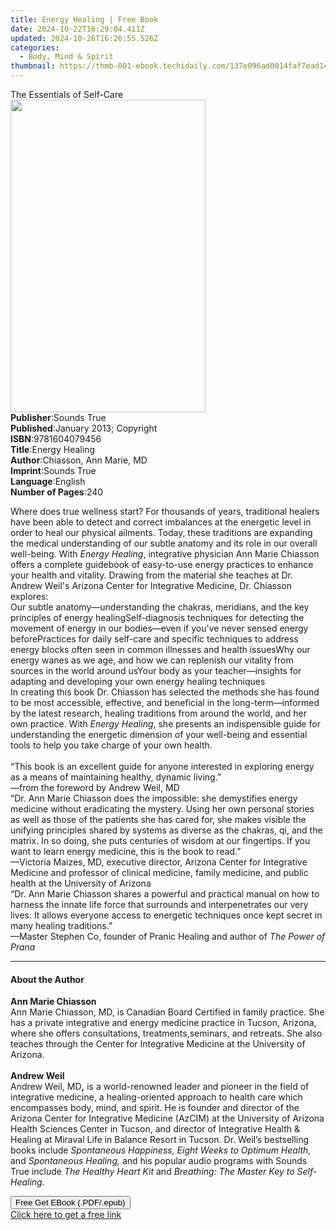 ```yaml
---
title: Energy Healing | Free Book
date: 2024-10-22T16:29:04.411Z
updated: 2024-10-26T16:26:55.526Z
categories:
  - Body, Mind & Spirit
thumbnail: https://thmb-001-ebook.techidaily.com/137e096ad0014faf7ead147acbd97045435e58b106a15d74f1e201ea7187cf01.jpg
---
```

<main id="book-container">
  <div class="flex flex-col">
    <div class="book-brief flex-1 py-6 px-4 sm:p-6 md:py-10 md:px-8">
      <!-- brief-->
      <div class="book-brief-main">The Essentials of Self-Care</div>
    </div>
    <div
      class="book-meta-info flex-1 grid gap-4 col-start-1 col-end-3 row-start-1 sm:mb-6 sm:grid-cols-4 lg:gap-6 lg:col-start-2 lg:row-end-6 lg:row-span-6 lg:mb-0"
    >
      <div
        class="book-meta-info-left place-content-center mt-4 p-4 text-sm leading-6 col-start-2 col-span-2 dark:text-slate-400"
      >
        <img
          class="w-full h-500 object-cover rounded-lg sm:h-255 sm:col-span-2 lg:col-span-full"
          src="https://img-001-ebook.techidaily.com/dcbfb6633ed5e0141007b3514ec55ac71d5b9c7d9b90f328f0f3a6713120b32a.jpg"
          alt=""
          width="312"
          height="500"
        />
      </div>
      <div
        class="book-meta-info-right mt-2 col-start-1 row-start-2 col-span-3 self-center"
      >
        <!-- meta data  -->
        <div class="flex flex-col px-4 md:px-8">
          <div class="flex-1">
            <strong>Publisher</strong>:<span class="px-2">Sounds True</span>
          </div>
          <div class="flex-1">
            <strong>Published</strong>:<span class="px-2"
              >January 2013; Copyright</span
            >
          </div>
          <div class="flex-1">
            <strong>ISBN</strong>:<span class="px-2">9781604079456</span>
          </div>
          <div class="flex-1">
            <strong>Title</strong>:<span class="px-2">Energy Healing</span>
          </div>
          <div class="flex-1">
            <strong>Author</strong>:<span class="px-2"
              >Chiasson, Ann Marie, MD</span
            >
          </div>
          <div class="flex-1">
            <strong>Imprint</strong>:<span class="px-2">Sounds True</span>
          </div>
          <div class="flex-1">
            <strong>Language</strong>:<span class="px-2">English</span>
          </div>
          <div class="flex-1">
            <strong>Number of Pages</strong>:<span class="px-2">240</span>
          </div>
        </div>
      </div>
    </div>
    <div class="book-description flex-1 py-6 px-4 sm:p-6 md:py-10 md:px-8">
      <div class="book-description-main">
        <div accordion-content="" id="description">
          <p>
            Where does true wellness start? For thousands of years, traditional
            healers have been able to detect and correct imbalances at the
            energetic level in order to heal our physical ailments. Today, these
            traditions are expanding the medical understanding of our subtle
            anatomy and its role in our overall well-being. With
            <i>Energy Healing</i>, integrative physician Ann Marie Chiasson
            offers a complete guidebook of easy-to-use energy practices to
            enhance your health and vitality. Drawing from the material she
            teaches at Dr. Andrew Weil's Arizona Center for Integrative
            Medicine, Dr. Chiasson explores:<br />Our subtle
            anatomy—understanding the chakras, meridians, and the key principles
            of energy healingSelf-diagnosis techniques for detecting the
            movement of energy in our bodies—even if you've never sensed energy
            beforePractices for daily self-care and specific techniques to
            address energy blocks often seen in common illnesses and health
            issuesWhy our energy wanes as we age, and how we can replenish our
            vitality from sources in the world around usYour body as your
            teacher—insights for adapting and developing your own energy healing
            techniques<br />In creating this book Dr. Chiasson has selected the
            methods she has found to be most accessible, effective, and
            beneficial in the long-term—informed by the latest research, healing
            traditions from around the world, and her own practice. With
            <i>Energy Healing</i>, she presents an indispensible guide for
            understanding the energetic dimension of your well-being and
            essential tools to help you take charge of your own health.<br />&nbsp;<br />“This
            book is an excellent guide for anyone interested in exploring energy
            as a means of maintaining healthy, dynamic living.”<br />—from the
            foreword by Andrew Weil, MD<br />“Dr. Ann Marie Chiasson does the
            impossible: she demystifies energy medicine without eradicating the
            mystery. Using her own personal stories as well as those of the
            patients she has cared for, she makes visible the unifying
            principles shared by systems as diverse as the chakras, qi, and the
            matrix. In so doing, she puts centuries of wisdom at our fingertips.
            If you want to learn energy medicine, this is the book to read.”<br />—Victoria
            Maizes, MD, executive director, Arizona Center for Integrative
            Medicine and professor of clinical medicine, family medicine, and
            public health at the University of Arizona<br />“Dr. Ann Marie
            Chiasson shares a powerful and practical manual on how to harness
            the innate life force that surrounds and interpenetrates our very
            lives. It allows everyone access to energetic techniques once kept
            secret in many healing traditions.”<br />—Master Stephen Co, founder
            of Pranic Healing and author of <i>The Power of Prana</i>
          </p>
        </div>
        <div class="accordion-fader"></div>
      </div>
    </div>
    <div class="book-excerpts flex-1 py-6 px-4 sm:p-6 md:py-10 md:px-8">
      <!-- excerpts-->
      <div class="book-excerpts-main">
        <hr />
        <h4 class="placeholder placeholder-heading">
          <span>About the Author</span>
        </h4>
        <p></p>
        <p>
          <b>Ann Marie Chiasson</b><br />Ann Marie Chiasson, MD, is Canadian
          Board Certified in family practice. She has a private integrative and
          energy medicine practice in Tucson, Arizona, where she offers
          consultations, treatments,seminars, and retreats. She also teaches
          through the Center for Integrative Medicine at the University of
          Arizona.<br /><br /><b>Andrew Weil</b><br />Andrew Weil, MD<b>,</b> is
          a world-renowned leader and pioneer in the field of integrative
          medicine, a healing-oriented approach to health care which encompasses
          body, mind, and spirit. He is founder and director of the Arizona
          Center for Integrative Medicine (AzCIM) at the University of Arizona
          Health Sciences Center in Tucson, and director of Integrative Health
          &amp; Healing at Miraval Life in Balance Resort in Tucson. Dr. Weil’s
          bestselling books include
          <i>Spontaneous Happiness, Eight Weeks to Optimum Health,</i> and
          <i>Spontaneous Healing,</i> and his popular audio programs with Sounds
          True include <i>The Healthy Heart Kit</i> and
          <i>Breathing: The Master Key to Self-Healing.</i>
        </p>
        <p></p>
      </div>
    </div>
    <div
      class="book-about-author flex-1 py-6 px-4 sm:p-6 md:py-10 md:px-8"
    ></div>
    <div class="book-free-get flex-1 py-6 px-4 sm:p-6 md:py-10 md:px-8">
      <button
        id="btn-free-get"
        class="bg-blue-500 hover:bg-blue-700 text-white font-bold py-2 px-4 rounded"
      >
        Free Get EBook (.PDF/.epub)
      </button>
      <div id="countdown-display" class="px-2 text-lg mt-2"></div>
      <a
        id="free-link"
        class="hidden bg-blue-500 hover:bg-blue-700 text-white font-bold py-2 px-4 rounded"
        href="https://www.ebooks.com/en-us/book/210761479/energy-healing/chiasson-ann-marie-md/"
        target="_blank"
        >Click here to get a free link</a
      >
    </div>
    <script>
      let countdownTime = 0;
      let countdownInterval = null;
      document
        .getElementById('btn-free-get')
        .addEventListener('click', startCountdown);
      function startCountdown() {
        countdownTime = new Date().getTime() + 60000 * 3;
        countdownInterval = setInterval(updateCountdown, 1000);
        document.getElementById('btn-free-get').disabled = true;
        document
          .getElementById('btn-free-get')
          .classList.add('bg-gray-500', 'cursor-not-allowed');
      }
      function updateCountdown() {
        let currentTime = new Date().getTime();
        let timeLeft = countdownTime - currentTime;
        let secondsLeft = Math.floor(timeLeft / 1000);
        document.getElementById('countdown-display').innerHTML =
          `Remaining time: ${secondsLeft} seconds.`;
        if (secondsLeft <= 0) {
          clearInterval(countdownInterval);
          document.getElementById('btn-free-get').classList.add('hidden');
          document.getElementById('free-link').classList.remove('hidden');
          document.getElementById('countdown-display').innerHTML = '';
        }
      }
    </script>
  </div>
</main>

<ins class="adsbygoogle"
      style="display:block"
      data-ad-client="ca-pub-7571918770474297"
      data-ad-slot="8358498916"
      data-ad-format="auto"
      data-full-width-responsive="true"></ins>
    